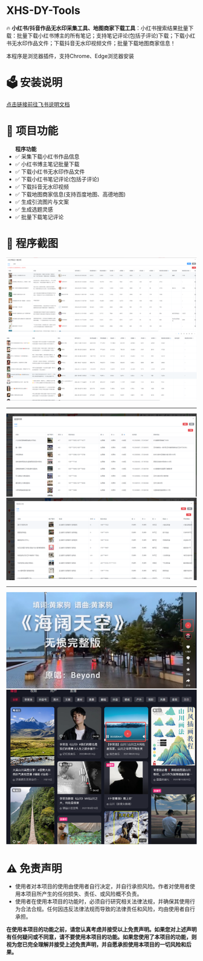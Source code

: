 <h1>XHS-DY-Tools</h1>
<p>🔥 <b>小红书/抖音作品无水印采集工具、地图商家下载工具</b>：小红书搜索结果批量下载：批量下载小红书博主的所有笔记；支持笔记评论(包括子评论)下载；下载小红书无水印作品文件；下载抖音无水印视频文件；批量下载地图商家信息！</p>
<p>本程序是浏览器插件，支持Chrome、Edge浏览器安装</P>
<h1>🗳 安装说明</h1>
<a href="https://glbjknw7a4.feishu.cn/docx/CeMZdqITQo5cuSxG9RocpQ4Wn9e" target="_blank">点击链接前往飞书说明文档</a>
<h1>📑 项目功能</h1>
<ul><b>程序功能</b>
<li>✅ 采集下载小红书作品信息</li>
<li>✅ 小红书博主笔记批量下载</li>
<li>✅ 下载小红书无水印作品文件</li>
<li>✅ 下载小红书笔记评论(包括子评论)</li>
<li>✅ 下载抖音无水印视频</li>
<li>✅ 下载地图商家信息(支持百度地图、高德地图)</li>
<li>✅ 生成引流图片与文案</li>
<li>✅ 生成选题灵感</li>
<li>✅ 批量下载笔记评论</li>
</ul>
<h1>📸 程序截图</h1>
<img src="static/xhs/下载xhs.png" alt="">
<img src="static/xhs/搜索页xhs.png" alt="">
<hr>
<img src="static/map/amap_map.png" alt="高德地图">
<img src="static/map/baidu_map.png" alt="百度地图">
<hr>
<img src="static/dy/推荐页.png" alt="">
<img src="static/dy/搜索页.png" alt="">
<h1>⚠️ 免责声明</h1>
<ul>
<li>使用者对本项目的使用由使用者自行决定，并自行承担风险。作者对使用者使用本项目所产生的任何损失、责任、或风险概不负责。</li>
<li>使用者在使用本项目的功能时，必须自行研究相关法律法规，并确保其使用行为合法合规。任何因违反法律法规而导致的法律责任和风险，均由使用者自行承担。</li>
</ul>
<b>在使用本项目的功能之前，请您认真考虑并接受以上免责声明。如果您对上述声明有任何疑问或不同意，请不要使用本项目的功能。如果您使用了本项目的功能，则视为您已完全理解并接受上述免责声明，并自愿承担使用本项目的一切风险和后果。</b>
